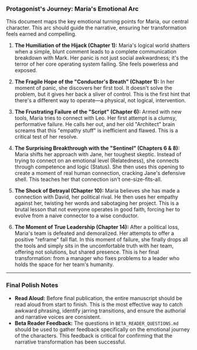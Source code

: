 ### Protagonist's Journey: Maria's Emotional Arc

This document maps the key emotional turning points for Maria, our central character. This arc should guide the narrative, ensuring her transformation feels earned and compelling.

1.  **The Humiliation of the Hijack (Chapter 1):** Maria's logical world shatters when a simple, blunt comment leads to a complete communication breakdown with Mark. Her panic is not just social awkwardness; it's the terror of her core operating system failing. She feels powerless and exposed.

2.  **The Fragile Hope of the "Conductor's Breath" (Chapter 1):** In her moment of panic, she discovers her first tool. It doesn't solve the problem, but it gives her back a sliver of control. This is the first hint that there's a different way to operate—a physical, not logical, intervention.

3.  **The Frustrating Failure of the "Script" (Chapter 6):** Armed with new tools, Maria tries to connect with Leo. Her first attempt is a clumsy, performative failure. He calls her out, and her old "Architect" brain screams that this "empathy stuff" is inefficient and flawed. This is a critical test of her resolve.

4.  **The Surprising Breakthrough with the "Sentinel" (Chapters 6 & 8):** Maria shifts her approach with Jane, her toughest skeptic. Instead of trying to connect on an emotional level (Relatedness), she connects through competence and logic (Status). She then uses this opening to create a moment of real human connection, cracking Jane's defensive shell. This teaches her that connection isn't one-size-fits-all.

5.  **The Shock of Betrayal (Chapter 10):** Maria believes she has made a connection with David, her political rival. He then uses her empathy against her, twisting her words and sabotaging her project. This is a brutal lesson that not everyone operates in good faith, forcing her to evolve from a naive connector to a wise conductor.

6.  **The Moment of True Leadership (Chapter 14):** After a political loss, Maria's team is defeated and demoralized. Her attempts to offer a positive "reframe" fall flat. In this moment of failure, she finally drops all the tools and simply sits in the uncomfortable truth with her team, offering not solutions, but shared presence. This is her final transformation: from a manager who fixes problems to a leader who holds the space for her team's humanity.

---
### **Final Polish Notes**

*   **Read Aloud:** Before final publication, the entire manuscript should be read aloud from start to finish. This is the most effective way to catch awkward phrasing, identify jarring transitions, and ensure the authorial and narrative voices are consistent.
*   **Beta Reader Feedback:** The questions in `BETA_READER_QUESTIONS.md` should be used to gather feedback specifically on the emotional journey of the characters. This feedback is critical for confirming that the narrative transformation has been successful.
      